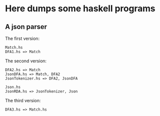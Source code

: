 Here dumps some haskell programs
====

A json parser
----

The first version:

    Match.hs
    DFA1.hs => Match

The second version:

    DFA2.hs => Match
    JsonDFA.hs => Match, DFA2
    JsonTokenizer.hs => DFA2, JsonDFA

    Json.hs
    JsonRDA.hs => JsonTokenizer, Json

The third version:

    DFA3.hs => Match.hs

